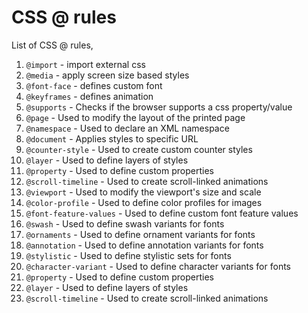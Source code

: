 # CSS @ rules

List of CSS @ rules,

1. `@import` - import external css
2. `@media` - apply screen size based styles
3. `@font-face` - defines custom font
4. `@keyframes` - defines animation
5. `@supports` - Checks if the browser supports a css property/value
6. `@page` - Used to modify the layout of the printed page
7. `@namespace` - Used to declare an XML namespace
8. `@document` - Applies styles to specific URL
9. `@counter-style` - Used to create custom counter styles
10. `@layer` - Used to define layers of styles
11. `@property` - Used to define custom properties
12. `@scroll-timeline` - Used to create scroll-linked animations
13. `@viewport` - Used to modify the viewport's size and scale
14. `@color-profile` - Used to define color profiles for images
15. `@font-feature-values` - Used to define custom font feature values
16. `@swash` - Used to define swash variants for fonts
17. `@ornaments` - Used to define ornament variants for fonts
18. `@annotation` - Used to define annotation variants for fonts
19. `@stylistic` - Used to define stylistic sets for fonts
20. `@character-variant` - Used to define character variants for fonts
21. `@property` - Used to define custom properties
22. `@layer` - Used to define layers of styles
23. `@scroll-timeline` - Used to create scroll-linked animations
